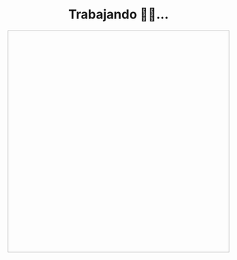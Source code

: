 <div  style="text-align:center;">
<h1>Trabajando 👷‍♂️...</h1>
<img :src="$withBase('/gif/working.gif')" width="500" height="500"/>
</div>